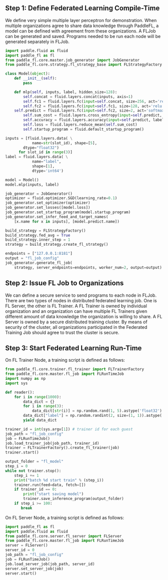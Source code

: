 ## Step 1: Define Federated Learning Compile-Time

We define very simple multiple layer perceptron for demonstration. When multiple organizations
agree to share data knowledge through PaddleFL, a model can be defined with agreement from these organizations. A FLJob can be generated and saved. Programs needed to be run each node will be generated separately in FLJob.

```python
import paddle.fluid as fluid
import paddle_fl as fl
from paddle_fl.core.master.job_generator import JobGenerator
from paddle_fl.core.strategy.fl_strategy_base import FLStrategyFactory

class Model(object):
    def __init__(self):
        pass

    def mlp(self, inputs, label, hidden_size=128):
        self.concat = fluid.layers.concat(inputs, axis=1)
        self.fc1 = fluid.layers.fc(input=self.concat, size=256, act='relu')
        self.fc2 = fluid.layers.fc(input=self.fc1, size=128, act='relu')
	self.predict = fluid.layers.fc(input=self.fc2, size=2, act='softmax')
        self.sum_cost = fluid.layers.cross_entropy(input=self.predict, label=label)
        self.accuracy = fluid.layers.accuracy(input=self.predict, label=label)
        self.loss = fluid.layers.reduce_mean(self.sum_cost)
        self.startup_program = fluid.default_startup_program()

inputs = [fluid.layers.data( \
            name=str(slot_id), shape=[5],
	    dtype="float32")
	  for slot_id in range(3)]
label = fluid.layers.data( \
            name="label",
            shape=[1],
            dtype='int64')

model = Model()
model.mlp(inputs, label)

job_generator = JobGenerator()
optimizer = fluid.optimizer.SGD(learning_rate=0.1)
job_generator.set_optimizer(optimizer)
job_generator.set_losses([model.loss])
job_generator.set_startup_program(model.startup_program)
job_generator.set_infer_feed_and_target_names(
    [x.name for x in inputs], [model.predict.name])

build_strategy = FLStrategyFactory()
build_strategy.fed_avg = True
build_strategy.inner_step = 1
strategy = build_strategy.create_fl_strategy()

endpoints = ["127.0.0.1:8181"]
output = "fl_job_config"
job_generator.generate_fl_job(
    strategy, server_endpoints=endpoints, worker_num=2, output=output)
```

## Step 2: Issue FL Job to Organizations

We can define a secure service to send programs to each node in FLJob. There are two types of nodes in distributed federated learning job. One is FL Server, the other is FL Trainer. A FL Trainer is owned by individual organization and an organization can have multiple FL Trainers given different amount of data knowledge the organization is willing to share. A FL Server is owned by a secure distributed training cluster. By means of security of the cluster, all organizations participated in the Federated Training Job should agree to trust the cluster is secure.

## Step 3: Start Federated Learning Run-Time

On FL Trainer Node, a training script is defined as follows:

``` python
from paddle_fl.core.trainer.fl_trainer import FLTrainerFactory
from paddle_fl.core.master.fl_job import FLRunTimeJob
import numpy as np
import sys

def reader():
    for i in range(1000):
        data_dict = {}
        for i in range(3):
            data_dict[str(i)] = np.random.rand(1, 5).astype('float32')
        data_dict["label"] = np.random.randint(2, size=(1, 1)).astype('int64')
        yield data_dict

trainer_id = int(sys.argv[1]) # trainer id for each guest
job_path = "fl_job_config"
job = FLRunTimeJob()
job.load_trainer_job(job_path, trainer_id)
trainer = FLTrainerFactory().create_fl_trainer(job)
trainer.start()

output_folder = "fl_model"
step_i = 0
while not trainer.stop():
    step_i += 1
    print("batch %d start train" % (step_i))
    trainer.run(feed=data, fetch=[])
    if trainer_id == 0:
        print("start saving model")
        trainer.save_inference_program(output_folder)
    if step_i >= 100:
       break
```

On FL Server Node, a training script is defined as follows:

```python
import paddle_fl as fl
import paddle.fluid as fluid
from paddle_fl.core.server.fl_server import FLServer
from paddle_fl.core.master.fl_job import FLRunTimeJob
server = FLServer()
server_id = 0
job_path = "fl_job_config"
job = FLRunTimeJob()
job.load_server_job(job_path, server_id)
server.set_server_job(job)
server.start()
```
